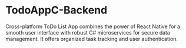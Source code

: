 # TodoAppC-Backend
Cross-platform ToDo List App combines the power of React Native for a smooth user interface with robust C# microservices for secure data management. It offers organized task tracking and user authentication. 
